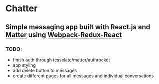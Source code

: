 # **Chatter**
## Simple messaging app built with React.js and [Matter](https://github.com/KyperTech/matter) using [Webpack-Redux-React](https://github.com/KyperTech/webpack-redux-react-starter)


### **TODO:**

* finish auth through tesselate/matter/authrocket
* app styling
* add delete button to messages
* create different pages for all messages and individual conversations
